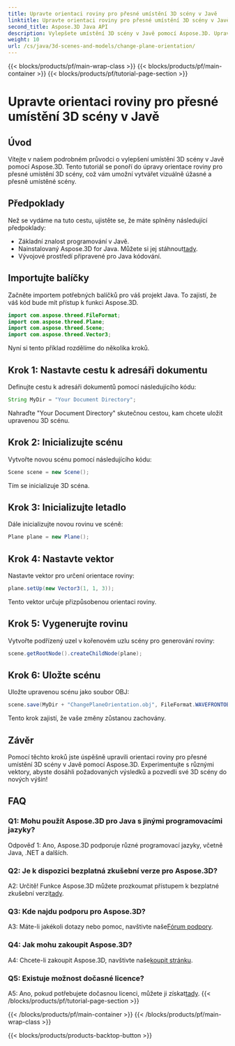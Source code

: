 ```yaml
---
title: Upravte orientaci roviny pro přesné umístění 3D scény v Javě
linktitle: Upravte orientaci roviny pro přesné umístění 3D scény v Javě
second_title: Aspose.3D Java API
description: Vylepšete umístění 3D scény v Javě pomocí Aspose.3D. Upravte orientaci roviny pro přesnost. Stáhněte si nyní pro podmanivý vizuální zážitek.
weight: 10
url: /cs/java/3d-scenes-and-models/change-plane-orientation/
---
```


{{< blocks/products/pf/main-wrap-class >}}
{{< blocks/products/pf/main-container >}}
{{< blocks/products/pf/tutorial-page-section >}}

# Upravte orientaci roviny pro přesné umístění 3D scény v Javě

## Úvod

Vítejte v našem podrobném průvodci o vylepšení umístění 3D scény v Javě pomocí Aspose.3D. Tento tutoriál se ponoří do úpravy orientace roviny pro přesné umístění 3D scény, což vám umožní vytvářet vizuálně úžasné a přesně umístěné scény.

## Předpoklady

Než se vydáme na tuto cestu, ujistěte se, že máte splněny následující předpoklady:

- Základní znalost programování v Javě.
- Nainstalovaný Aspose.3D for Java. Můžete si jej stáhnout[tady](https://releases.aspose.com/3d/java/).
- Vývojové prostředí připravené pro Java kódování.

## Importujte balíčky

Začněte importem potřebných balíčků pro váš projekt Java. To zajistí, že váš kód bude mít přístup k funkci Aspose.3D. 

```java
import com.aspose.threed.FileFormat;
import com.aspose.threed.Plane;
import com.aspose.threed.Scene;
import com.aspose.threed.Vector3;
```

Nyní si tento příklad rozdělíme do několika kroků.

## Krok 1: Nastavte cestu k adresáři dokumentu

Definujte cestu k adresáři dokumentů pomocí následujícího kódu:

```java
String MyDir = "Your Document Directory";
```

Nahraďte "Your Document Directory" skutečnou cestou, kam chcete uložit upravenou 3D scénu.

## Krok 2: Inicializujte scénu

Vytvořte novou scénu pomocí následujícího kódu:

```java
Scene scene = new Scene();
```

Tím se inicializuje 3D scéna.

## Krok 3: Inicializujte letadlo

Dále inicializujte novou rovinu ve scéně:

```java
Plane plane = new Plane();
```

## Krok 4: Nastavte vektor

Nastavte vektor pro určení orientace roviny:

```java
plane.setUp(new Vector3(1, 1, 3));
```

Tento vektor určuje přizpůsobenou orientaci roviny.

## Krok 5: Vygenerujte rovinu

Vytvořte podřízený uzel v kořenovém uzlu scény pro generování roviny:

```java
scene.getRootNode().createChildNode(plane);
```

## Krok 6: Uložte scénu

Uložte upravenou scénu jako soubor OBJ:

```java
scene.save(MyDir + "ChangePlaneOrientation.obj", FileFormat.WAVEFRONTOBJ);
```

Tento krok zajistí, že vaše změny zůstanou zachovány.

## Závěr

Pomocí těchto kroků jste úspěšně upravili orientaci roviny pro přesné umístění 3D scény v Javě pomocí Aspose.3D. Experimentujte s různými vektory, abyste dosáhli požadovaných výsledků a pozvedli své 3D scény do nových výšin!


## FAQ

### Q1: Mohu použít Aspose.3D pro Java s jinými programovacími jazyky?

Odpověď 1: Ano, Aspose.3D podporuje různé programovací jazyky, včetně Java, .NET a dalších.

### Q2: Je k dispozici bezplatná zkušební verze pro Aspose.3D?

 A2: Určitě! Funkce Aspose.3D můžete prozkoumat přístupem k bezplatné zkušební verzi[tady](https://releases.aspose.com/).

### Q3: Kde najdu podporu pro Aspose.3D?

 A3: Máte-li jakékoli dotazy nebo pomoc, navštivte naše[Fórum podpory](https://forum.aspose.com/c/3d/18).

### Q4: Jak mohu zakoupit Aspose.3D?

 A4: Chcete-li zakoupit Aspose.3D, navštivte naše[koupit stránku](https://purchase.aspose.com/buy).

### Q5: Existuje možnost dočasné licence?

 A5: Ano, pokud potřebujete dočasnou licenci, můžete ji získat[tady](https://purchase.aspose.com/temporary-license/).
{{< /blocks/products/pf/tutorial-page-section >}}

{{< /blocks/products/pf/main-container >}}
{{< /blocks/products/pf/main-wrap-class >}}

{{< blocks/products/products-backtop-button >}}
